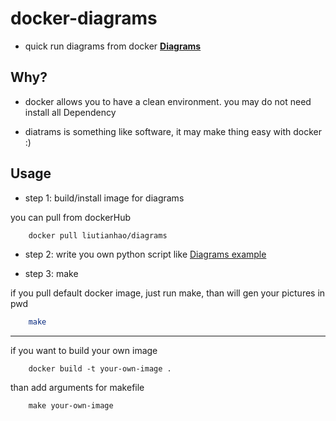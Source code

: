 # docker-diagrams

- quick run diagrams from docker [**Diagrams**](https://github.com/mingrammer/diagrams)


## Why? 

* docker allows you to have a clean environment. you may do not need install all Dependency

* diatrams is something like software, it may make thing easy with docker :)



## Usage

- step 1: build/install image for diagrams

you can pull from dockerHub
```bash
    docker pull liutianhao/diagrams
```

- step 2: write you own python script like [Diagrams example](https://diagrams.mingrammer.com/docs/getting-started/examples)


- step 3: make

if you pull default docker image, just run make, than will gen your pictures in pwd
```bash
    make
```
***

if you want to build your own image
```
    docker build -t your-own-image .
```
than add arguments for makefile
```
    make your-own-image
```
